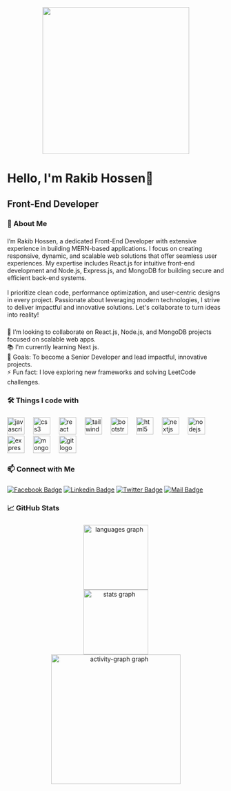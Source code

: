 <div align="center">
  <img height="340" src="https://i.ibb.co.com/TKQZpNR/github-banner-image.png"  />
</div>

###

<h1 align="left">Hello, I'm Rakib Hossen👋</h1>

###

<h2 align="left">Front-End Developer</h2>

###

<h3 align="left">🚀 About Me</h3>

###

<p align="left">I’m Rakib Hossen, a dedicated Front-End Developer with extensive experience in building MERN-based applications. I focus on creating responsive, dynamic, and scalable web solutions that offer seamless user experiences. My expertise includes React.js for intuitive front-end development and Node.js, Express.js, and MongoDB for building secure and efficient back-end systems.<br><br>I prioritize clean code, performance optimization, and user-centric designs in every project. Passionate about leveraging modern technologies, I strive to deliver impactful and innovative solutions. Let's collaborate to turn ideas into reality!</p>

###

<p align="left">👯 I’m looking to collaborate on React.js, Node.js, and MongoDB projects focused on scalable web apps.<br>📚 I'm currently learning Next js.<br>🎯 Goals: To become a Senior Developer and lead impactful, innovative projects.<br>⚡ Fun fact: I love exploring new frameworks and solving LeetCode challenges.</p>

###

<h3 align="left">🛠️ Things I code with</h3>

###

<div align="left">
  <img src="https://cdn.jsdelivr.net/gh/devicons/devicon/icons/javascript/javascript-original.svg" height="40" alt="javascript logo"  />
  <img width="12" />
  <img src="https://cdn.jsdelivr.net/gh/devicons/devicon/icons/css3/css3-original.svg" height="40" alt="css3 logo"  />
  <img width="12" />
  <img src="https://cdn.jsdelivr.net/gh/devicons/devicon/icons/react/react-original.svg" height="40" alt="react logo"  />
  <img width="12" />
  <img src="https://cdn.jsdelivr.net/gh/devicons/devicon/icons/tailwindcss/tailwindcss-original-wordmark.svg" height="40" alt="tailwindcss logo"  />
  <img width="12" />
  <img src="https://cdn.jsdelivr.net/gh/devicons/devicon/icons/bootstrap/bootstrap-original.svg" height="40" alt="bootstrap logo"  />
  <img width="12" />
  <img src="https://cdn.jsdelivr.net/gh/devicons/devicon/icons/html5/html5-original.svg" height="40" alt="html5 logo"  />
  <img width="12" />
  <img src="https://cdn.jsdelivr.net/gh/devicons/devicon/icons/nextjs/nextjs-original.svg" height="40" alt="nextjs logo"  />
  <img width="12" />
  <img src="https://cdn.jsdelivr.net/gh/devicons/devicon/icons/nodejs/nodejs-original.svg" height="40" alt="nodejs logo"  />
  <img width="12" />
  <img src="https://cdn.jsdelivr.net/gh/devicons/devicon/icons/express/express-original.svg" height="40" alt="express logo"  />
  <img width="12" />
  <img src="https://cdn.jsdelivr.net/gh/devicons/devicon/icons/mongodb/mongodb-original.svg" height="40" alt="mongodb logo"  />
  <img width="12" />
  <img src="https://cdn.jsdelivr.net/gh/devicons/devicon/icons/git/git-original.svg" height="40" alt="git logo"  />
</div>

###

<h3 align="left">📫 Connect with Me</h3>

###
[![Facebook Badge](https://img.shields.io/badge/Facebook-1877F2?style=for-the-badge&logo=facebook&logoColor=white)](https://www.facebook.com/devrakibhossen)  [![Linkedin Badge](https://img.shields.io/badge/LinkedIn-0077B5?style=for-the-badge&logo=linkedin&logoColor=white)](https://www.linkedin.com/in/devrakibhossen/) [![Twitter Badge](https://img.shields.io/badge/Twitter-1DA1F2?style=for-the-badge&logo=twitter&logoColor=white)](https://x.com/DevRakibHossen) [![Mail Badge](https://img.shields.io/badge/Gmail-D14836?style=for-the-badge&logo=gmail&logoColor=white)](hellorakibhossen@gmail.com)


###

<h3 align="left">📈 GitHub Stats</h3>

###

<div align="center">
  <img src="https://github-readme-stats.vercel.app/api/top-langs?username=RakibHossen-Dev&locale=en&hide_title=false&layout=compact&card_width=320&langs_count=5&theme=dracula&hide_border=false&order=2" height="150" alt="languages graph" /> <br>
  <img src="https://github-readme-stats.vercel.app/api?username=RakibHossen-Dev&hide_title=false&hide_rank=false&show_icons=true&include_all_commits=true&count_private=true&disable_animations=false&theme=prussian&locale=en&hide_border=false&order=1" height="150" alt="stats graph" /> <br>
  <img src="https://github-readme-activity-graph.vercel.app/graph?username=RakibHossen-Dev&radius=16&theme=react&area=true&order=5" height="300" alt="activity-graph graph"  />
</div>

###

